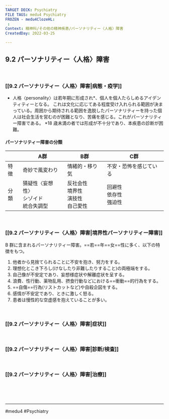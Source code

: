 ```yaml
---
TARGET DECK: Psychiatry
FILE TAGS: medu4 Psychiatry
FROZEN - medu4ClozeHL:
 : 
Context: 精神科/その他の精神疾患/パーソナリティー〈人格〉障害
CreatedDay: 2022-03-25

---
```


## 9.2 パーソナリティー〈人格〉障害

<br>

### [[9.2 パーソナリティー〈人格〉障害|病態・疫学]]
* 人格〈personality〉は若年期に形成され\*、個人を個人たらしめるアイデンティティーとなる。 これは文化に応じてある程度受け入れられる範囲が決まっている。周囲から期待される範囲を逸脱したパーソナリティーを持った個人は社会生活を営むのが困難となり、苦痛を感じる。これがパーソナリティー障害である。
\*18 歳未満の者では形成が不十分であり、本疾患の診断が困難。

#### パーソナリティー障害の分類
| |A群|B群|C群|
|---|---|---|---|
|特徴|奇妙で風変わり|情緒的・移り気|不安・恐怖を感じている|
|分類|猜疑性〈妄想性〉<br>シゾイド<br>統合失調型|反社会性<br>境界性<br>演技性<br>自己愛性|回避性<br>依存性<br>強迫性|


<br>


### [[9.2 パーソナリティー〈人格〉障害|境界性パーソナリティー障害]]
B 群に含まれるパーソナリティー障害。==若==年==女==性に多く、以下の特徴をもつ。
1. 他者から見捨てられることに不安を抱き、努力をする。
2. 理想化とこき下ろし(けなしたり非難したりすること)の両極端をする。
3. 自己像が不安定であり、妄想様症状や解離症状を呈する。
4. 浪費、性行動、薬物乱用、摂食行動などにおける==衝動==的行為をする。
5. ==自傷==行為(リストカットなど)や自殺企図をする。
6. 感情が不安定であり、ときに激しく怒る。
7. 患者は慢性的な空虚感を抱えていることが多い。
<!--ID: 1648705157843-->




<br>

### [[9.2 パーソナリティー〈人格〉障害|症状]]


<br>

### [[9.2 パーソナリティー〈人格〉障害|診断/検査]]


<br>

### [[9.2 パーソナリティー〈人格〉障害|治療]]


<br><br><br>

---
#medu4 #Psychiatry 
